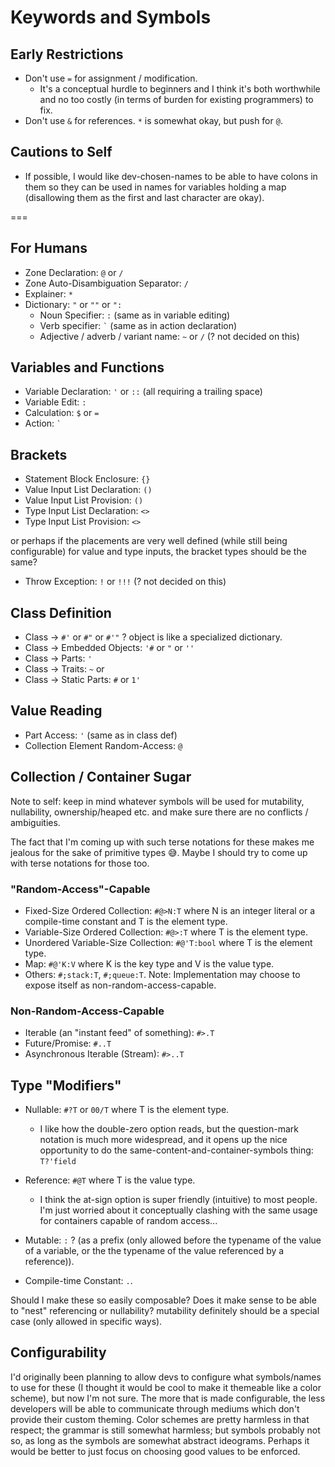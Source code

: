 # Keywords and Symbols

## Early Restrictions

- Don't use ` = ` for assignment / modification.
  - It's a conceptual hurdle to beginners and I think it's both worthwhile and no too costly (in terms of burden for existing programmers) to fix.
- Don't use ` & ` for references. ` * ` is somewhat okay, but push for ` @ `.

## Cautions to Self

- If possible, I would like dev-chosen-names to be able to have colons in them so they can be used in names for variables holding a map (disallowing them as the first and last character are okay).

===

## For Humans

- Zone Declaration: ` @ ` or ` / `
- Zone Auto-Disambiguation Separator: ` / `
- Explainer: ` * `
- Dictionary: ` " ` or ` "" ` or ` ": `
  - Noun Specifier: ` : ` (same as in variable editing)
  - Verb specifier: `` ` `` (same as in action declaration)
  - Adjective / adverb / variant name: ` ~ ` or ` / ` (? not decided on this)

## Variables and Functions

- Variable Declaration: ` ' ` or ` :: ` (all requiring a trailing space)
- Variable Edit: ` : `
- Calculation: ` $ ` or ` = `
- Action: `` ` ``

## Brackets

- Statement Block Enclosure: ` {} `
- Value Input List Declaration: ` () `
- Value Input List Provision: ` () `
- Type Input List Declaration: ` <> `
- Type Input List Provision: ` <> `

or perhaps if the placements are very well defined (while still being configurable) for value and type inputs, the bracket types should be the same?

- Throw Exception: ` ! ` or ` !!! ` (? not decided on this)

## Class Definition

- Class -> ` #' ` or ` #" ` or ` #'" ` ? object is like a specialized dictionary.
- Class -> Embedded Objects: ` '# ` or ` " ` or ` '' `
- Class -> Parts: ` ' `
- Class -> Traits: ` ~ ` or
- Class -> Static Parts: ` # ` or ` 1' `

## Value Reading

- Part Access: ` ' ` (same as in class def)
- Collection Element Random-Access: ` @ `

## Collection / Container Sugar

Note to self: keep in mind whatever symbols will be used for mutability, nullability, ownership/heaped etc. and make sure there are no conflicts / ambiguities.

The fact that I'm coming up with such terse notations for these makes me jealous for the sake of primitive types 😅. Maybe I should try to come up with terse notations for those too.

### "Random-Access"-Capable

- Fixed-Size Ordered Collection: ` #@>N:T ` where N is an integer literal or a compile-time constant and T is the element type.
- Variable-Size Ordered Collection: ` #@>:T ` where T is the element type.
- Unordered Variable-Size Collection: ` #@'T:bool ` where T is the element type.
- Map: ` #@'K:V ` where K is the key type and V is the value type.
- Others: ` #;stack:T `, ` #;queue:T `. Note: Implementation may choose to expose itself as non-random-access-capable.

### Non-Random-Access-Capable

- Iterable (an "instant feed" of something): ` #>.T `
- Future/Promise: ` #..T `
- Asynchronous Iterable (Stream): ` #>..T `

## Type "Modifiers"

- Nullable: ` #?T ` or ` 00/T ` where T is the element type.
  - I like how the double-zero option reads, but the question-mark notation is much more widespread, and it opens up the nice opportunity to do the same-content-and-container-symbols thing: `T?'field`
- Reference: ` #@T ` where T is the value type.
  - I think the at-sign option is super friendly (intuitive) to most people. I'm just worried about it conceptually clashing with the same usage for containers capable of random access...

- Mutable: ` : ` ? (as a prefix (only allowed before the typename of the value of a variable, or the the typename of the value referenced by a reference)).
- Compile-time Constant: ` . `.

Should I make these so easily composable? Does it make sense to be able to "nest" referencing or nullability? mutability definitely should be a special case (only allowed in specific ways).

## Configurability

I'd originally been planning to allow devs to configure what symbols/names to use for these (I thought it would be cool to make it themeable like a color scheme), but now I'm not sure. The more that is made configurable, the less developers will be able to communicate through mediums which don't provide their custom theming. Color schemes are pretty harmless in that respect; the grammar is still somewhat harmless; but symbols probably not so, as long as the symbols are somewhat abstract ideograms. Perhaps it would be better to just focus on choosing good values to be enforced.
